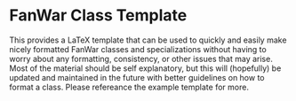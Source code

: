 # FanWar Class Template

This provides a LaTeX template that can be used to quickly and easily make nicely formatted FanWar classes and specializations without having to worry about any formatting, consistency, or other issues that may arise. Most of the material should be self explanatory, but this will (hopefully) be updated and maintained in the future with better guidelines on how to format a class. Please refereance the example template for more.
